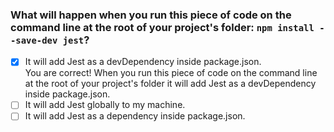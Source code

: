 ### What will happen when you run this piece of code on the command line at the root of your project's folder: `npm install --save-dev jest`?

- [x] It will add Jest as a devDependency inside package.json. <br>
      You are correct! When you run this piece of code on the command line at the root of your project's folder it will add Jest as a devDependency inside package.json.
- [ ] It will add Jest globally to my machine.
- [ ] It will add Jest as a dependency inside package.json.
